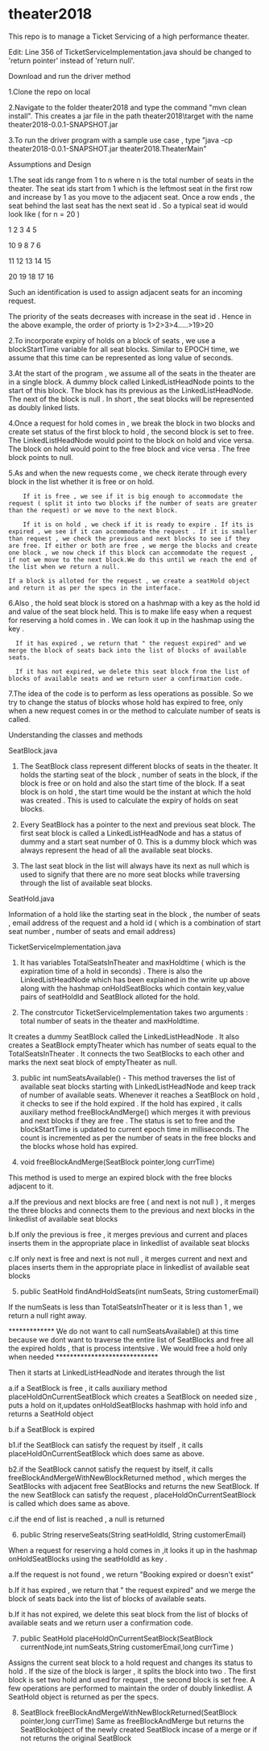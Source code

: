 # theater2018

This repo is to manage a Ticket Servicing of a high performance theater.

Edit: Line 356 of TicketServiceImplementation.java should be changed to 'return pointer' instead of 'return null'. 

Download and run the driver method

1.Clone the repo on local

2.Navigate to the folder theater2018 and type the command "mvn clean install". This creates a jar file in the path theater2018\target with the name theater2018-0.0.1-SNAPSHOT.jar

3.To run the driver program with a sample use case , type "java -cp theater2018-0.0.1-SNAPSHOT.jar theater2018.TheaterMain"
	
Assumptions and Design
 
1.The seat ids range from 1 to n where n is the total number of seats in the theater.
The seat ids start from 1 which is the leftmost seat in the first row and increase by 1 as you move to the adjacent seat. Once a row ends , the seat  behind the last seat has the next seat id . So a typical seat id would look like ( for n = 20 )

1	  2	  3	  4  	5 

10	 9	  8	  7	  6 

11	12	13	14	15 

20	19	18	17	16

Such an identification is used to assign adjacent seats for an incoming request.

The priority of the seats decreases with increase in the seat id . Hence in the above example, the order of priorty is 1>2>3>4.....>19>20
	
2.To incorporate expiry of holds on a block of seats , we use a blockStartTime variable for all seat blocks. Similar to EPOCH time, we assume that this time can be represented as long value of seconds.
	
3.At the start of the program , we assume all of the seats in the theater are in a single block. A dummy block called LinkedListHeadNode points to the start of this block. The block has its previous as the LinkedListHeadNode. The next of the block is null . In short , the seat blocks will be represented as doubly linked lists. 
	
4.Once a request for hold comes in , we break the block in two blocks and create set status of the first block to hold , the second block is set to free. The LinkedListHeadNode would point to the block on hold and vice versa. The block on hold would point to the free block and vice versa . The free block points to null.
	
5.As and when the new requests come , we check iterate through every block in the list whether it is free or on hold. 

		If it is free , we see if it is big enough to accommodate the request ( split it into two blocks if the number of seats are greater than the request) or we move to the next block.
    
		If it is on hold , we check if it is ready to expire . If its is expired , we see if it can accommodate the request . If it is smaller than request , we check the previous and next blocks to see if they are free. If either or both are free , we merge the blocks and create one block , we now check if this block can accommodate the request , if not we move to the next block.We do this until we reach the end of the list when we return a null.
		
    If a block is alloted for the request , we create a seatHold object and return it as per the specs in the interface.
		
6.Also , the hold seat block is stored on a hashmap with a key as the hold id and value of the seat block held. This is to make life easy when a request for reserving a hold comes in . We can look it up in the hashmap using the key .
			
      If it has expired , we return that " the request expired" and we merge the block of seats back into the list of blocks of available seats.
			
      If it has not expired, we delete this seat block from the list of blocks of available seats and we return user a confirmation code.
	
7.The idea of the code is to perform as less operations as possible. So we try to change the status of blocks whose hold has expired to free, only when a new request comes in or the method to calculate number of seats is called.


Understanding the classes and methods

SeatBlock.java

1. The SeatBlock class represent different blocks of seats in the theater. It holds the starting seat of the block , number of seats in the block, if the block is free or on hold and also the start time of the block. If a seat block is on hold , the start time would be the instant at which the hold was created . This is used to calculate the expiry of holds on seat blocks.

2. 	Every SeatBlock has a pointer to the next and previous seat block. The first seat block is called a LinkedListHeadNode and has a status of dummy and a start seat number of 0. This is a dummy block which was always represent the head of all the available seat blocks.

3. The last seat block in the list will always have its next as null which is used to signify that there are no more seat blocks while traversing through the list of available seat blocks.

SeatHold.java

Information of a hold like the starting seat in the block , the number of seats , email address of the request and a hold id ( which is a combination of start seat number , number of seats and email address)


TicketServiceImplementation.java

1. It has variables TotalSeatsInTheater and maxHoldtime ( which is the expiration time of a hold in seconds) . There is also the LinkedListHeadNode which has been explained in the write up above along with the hashmap onHoldSeatBlocks which contain key,value pairs of seatHoldId and SeatBlock alloted for the hold.

2. The constrcutor TicketServiceImplementation takes two arguments : total number of seats in the theater and maxHoldtime.
	
It creates a dummy SeatBlock called the LinkedListHeadNode . It also creates a SeatBlock emptyTheater which has number of seats equal to the TotalSeatsInTheater . It connects the two SeatBlocks to each other and marks the next seat block of emptyTheater as null.
	
3. public int numSeatsAvailable() - This method traverses the list of available seat blocks starting with LinkedListHeadNode and keep track of number of available seats. Whenever it reaches a SeatBlock on hold , it checks to see if the hold expired . If the hold has expired , it calls auxiliary method freeBlockAndMerge() which merges it with previous and next blocks if they are free . The status is set to free and the blockStartTime is updated to current epoch time in milliseconds. The count is incremented as per the number of seats in the free blocks and the blocks whose hold has expired.

4. void freeBlockAndMerge(SeatBlock pointer,long currTime)

This method is used to merge an expired block with the free blocks adjacent to it. 

a.If the previous and next blocks are free ( and next is not null ) , it merges the three blocks and connects them to the previous and next blocks in the linkedlist of available seat blocks

b.If only the previous is free , it merges previous and current and places inserts them in the appropriate place in linkedlist of available seat blocks

c.If only next is free and next is not null , it merges current and next and places inserts them in the appropriate place in linkedlist of available seat blocks
		
		
		
5. public SeatHold findAndHoldSeats(int numSeats, String customerEmail)

If the numSeats is less than TotalSeatsInTheater or it is less than 1 , we return a null right away.
			
************* We do not want to call numSeatsAvailable() at this time because we dont want to traverse the entire list of SeatBlocks and free all the expired holds , that is process intentsive . We would free a hold only when needed *****************************
			
Then it  starts at LinkedListHeadNode and iterates through the list 

a.if a SeatBlock is free , it calls auxiliary method placeHoldOnCurrentSeatBlock which creates a SeatBlock on needed size , puts a hold on it,updates onHoldSeatBlocks hashmap with hold info and returns a SeatHold object

b.if a SeatBlock is expired

b1.if the SeatBlock can satisfy the request by itself , it calls placeHoldOnCurrentSeatBlock which does same as above.

b2.if the SeatBlock cannot satisfy the request by itself, it calls freeBlockAndMergeWithNewBlockReturned method , which merges the SeatBlocks with adjacent free SeatBlocks and returns the new SeatBlock. If the new SeatBlock can satisfy the request , placeHoldOnCurrentSeatBlock is called which does same as above.
					
c.if the end of list is reached , a null is returned


6. public String reserveSeats(String seatHoldId, String customerEmail)
		
When a request for reserving a hold comes in ,it  looks it up in the hashmap onHoldSeatBlocks using the seatHoldId as key .

a.If the request is not found , we return "Booking expired or doesn't exist"


b.If it has expired , we return that " the request expired" and we merge the block of seats back into the list of blocks of available seats.

b.If it has not expired, we delete this seat block from the list of blocks of available seats and we return user a confirmation code.


7. public SeatHold placeHoldOnCurrentSeatBlock(SeatBlock currentNode,int numSeats,String customerEmail,long currTime )

Assigns the current seat block to a hold request and changes its status to hold . If the size of the block is larger , it splits the block into two . The first block is set two hold and used for  request , the second block is set free. A few operations are performed to maintain the order of doubly linkedlist. A SeatHold object is returned as per the specs.

8. SeatBlock freeBlockAndMergeWithNewBlockReturned(SeatBlock pointer,long currTime)
Same as freeBlockAndMerge but returns the SeatBlockobject of the newly created SeatBlock incase of a merge or if not returns the original SeatBlock
			
